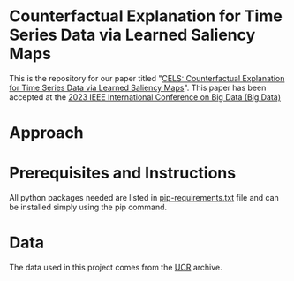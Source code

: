 # Counterfactual Explanation for Time Series Data via Learned Saliency Maps
This is the repository for our paper titled "[CELS: Counterfactual Explanation for Time Series Data via Learned Saliency Maps](https://ieeexplore.ieee.org/document/10386229)". This paper has been accepted at the [2023 IEEE International Conference on Big Data (Big Data)](https://bigdataieee.org/BigData2023/)
 
# Approach

# Prerequisites and Instructions
All python packages needed are listed in [pip-requirements.txt](pip-requirements.txt) file and can be installed simply using the pip command.

# Data
The data used in this project comes from the [UCR](https://www.cs.ucr.edu/~eamonn/time_series_data_2018/) archive.

